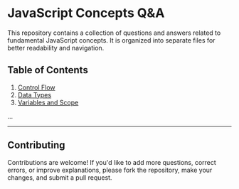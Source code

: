 # JavaScript Concepts Q&A

This repository contains a collection of questions and answers related to fundamental JavaScript concepts. It is organized into separate files for better readability and navigation.

## Table of Contents

1. [Control Flow](control-flow-qna.md)
2. [Data Types](data-types-qna.md)
3. [Variables and Scope](variables-and-scope-qna.md)

...

---

## Contributing

Contributions are welcome! If you'd like to add more questions, correct errors, or improve explanations, please fork the repository, make your changes, and submit a pull request.
